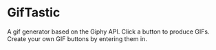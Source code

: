 # GifTastic
A gif generator based on the Giphy API. Click a button to produce GIFs. Create your own GIF buttons by entering them in.
